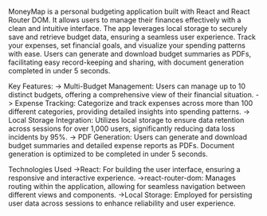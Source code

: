 MoneyMap is a personal budgeting application built with React and React Router DOM. It allows users to manage their finances effectively with a clean and intuitive interface. The app leverages local storage to securely save and retrieve budget data, ensuring a seamless user experience. Track your expenses, set financial goals, and visualize your spending patterns with ease. Users can generate and download budget summaries as PDFs, facilitating easy record-keeping and sharing, with document generation completed in under 5 seconds.

Key Features:
-> Multi-Budget Management: Users can manage up to 10 distinct budgets, offering a comprehensive view of their financial situation.
-> Expense Tracking: Categorize and track expenses across more than 100 different categories, providing detailed insights into spending patterns.
-> Local Storage Integration: Utilizes local storage to ensure data retention across sessions for over 1,000 users, significantly reducing data loss incidents by 95%.
-> PDF Generation: Users can generate and download budget summaries and detailed expense reports as PDFs. Document generation is optimized to be completed in under 5 seconds.

Technologies Used
->React: For building the user interface, ensuring a responsive and interactive experience.
->react-router-dom: Manages routing within the application, allowing for seamless navigation between different views and components.
->Local Storage: Employed for persisting user data across sessions to enhance reliability and user experience.

